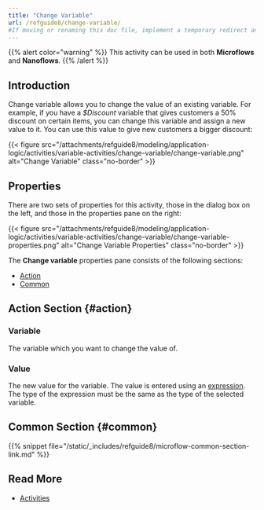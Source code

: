 ```yaml
---
title: "Change Variable"
url: /refguide8/change-variable/
#If moving or renaming this doc file, implement a temporary redirect and let the respective team know they should update the URL in the product. See Mapping to Products for more details.
---
```


{{% alert color="warning" %}}
This activity can be used in both **Microflows** and **Nanoflows**.
{{% /alert %}}

## Introduction

Change variable allows you to change the value of an existing variable. For example, if you have a *$Discount* variable that gives customers a 50% discount on certain items, you can change this variable and assign a new value to it. You can use this value to give new customers a bigger discount:

{{< figure src="/attachments/refguide8/modeling/application-logic/activities/variable-activities/change-variable/change-variable.png" alt="Change Variable" class="no-border" >}}

## Properties

There are two sets of properties for this activity, those in the dialog box on the left, and those in the properties pane on the right:

{{< figure src="/attachments/refguide8/modeling/application-logic/activities/variable-activities/change-variable/change-variable-properties.png" alt="Change Variable Properties" class="no-border" >}}

The **Change variable** properties pane consists of the following sections:

* [Action](#action)
* [Common](#common)

## Action Section {#action}

### Variable

The variable which you want to change the value of.

### Value

The new value for the variable. The value is entered using an [expression](/refguide8/expressions/). The type of the expression must be the same as the type of the selected variable.

## Common Section {#common}

{{% snippet file="/static/_includes/refguide8/microflow-common-section-link.md" %}}

## Read More

* [Activities](/refguide8/activities/)
